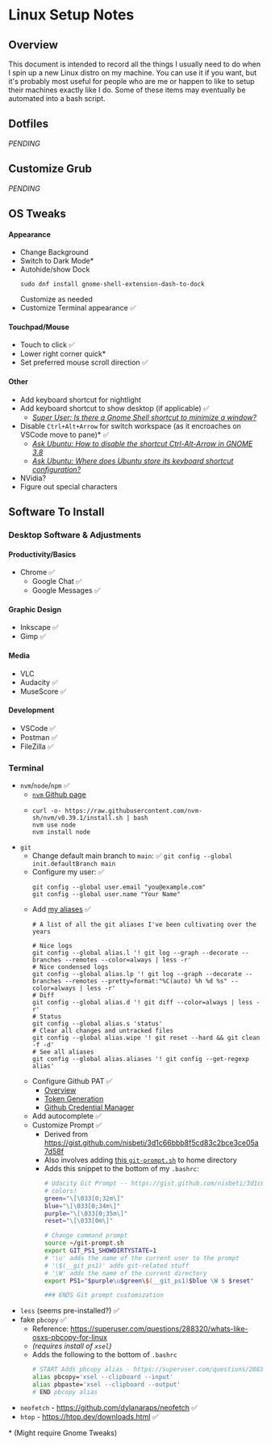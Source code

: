 # Linux Setup Notes

## Overview

This document is intended to record all the things I usually need to do when I spin up a new Linux distro on my machine.  You can use it if you want, but it's probably most useful for people who are me or happen to like to setup their machines exactly like I do.  Some of these items may eventually be automated into a bash script.

## Dotfiles

_PENDING_

## Customize Grub

_PENDING_

## OS Tweaks

#### Appearance

- Change Background
- Switch to Dark Mode\*
- Autohide/show Dock
    ```
    sudo dnf install gnome-shell-extension-dash-to-dock
    ```
    Customize as needed
- Customize Terminal appearance ✅

#### Touchpad/Mouse

- Touch to click ✅
- Lower right corner quick\*
- Set preferred mouse scroll direction ✅

#### Other

- Add keyboard shortcut for nightlight
- Add keyboard shortcut to show desktop (if applicable) ✅
  - _[Super User: Is there a Gnome Shell shortcut to minimize a window?](https://superuser.com/questions/1130388/is-there-a-gnome-shell-shortcut-to-minimize-a-window)_
- Disable `Ctrl+Alt+Arrow` for switch workspace (as it encroaches on VSCode move to pane)\* ✅
  - _[Ask Ubuntu: How to disable the shortcut Ctrl-Alt-Arrow in GNOME 3.8](https://askubuntu.com/questions/315625/how-to-disable-the-shortcut-ctrl-alt-arrow-in-gnome-3-8)_
  - _[Ask Ubuntu: Where does Ubuntu store its keyboard shortcut configuration?](https://askubuntu.com/questions/101226/where-does-ubuntu-store-its-keyboard-shortcut-configuration)_
- NVidia?
- Figure out special characters

## Software To Install

### Desktop Software & Adjustments

#### Productivity/Basics

- Chrome ✅
    - Google Chat ✅
    - Google Messages ✅

#### Graphic Design

- Inkscape ✅
- Gimp ✅

#### Media

- VLC
- Audacity ✅
- MuseScore ✅

#### Development

- VSCode ✅
- Postman ✅
- FileZilla ✅

### Terminal

- `nvm`/`node`/`npm` ✅
  - [`nvm` Github page](https://github.com/nvm-sh/nvm)
  - ```
    curl -o- https://raw.githubusercontent.com/nvm-sh/nvm/v0.39.1/install.sh | bash
    nvm use node
    nvm install node
    ```
- `git`
    - Change default main branch to `main`: ✅
      `git config --global init.defaultBranch main`
    - Configure my user: ✅
      ```
      git config --global user.email "you@example.com"
      git config --global user.name "Your Name"
      ```
    - Add [my aliases](https://gist.github.com/anied/fb7b9abdfe861205b23ed78be2a05a1a) ✅
      ```
      # A list of all the git aliases I've been cultivating over the years

      # Nice logs
      git config --global alias.l '! git log --graph --decorate --branches --remotes --color=always | less -r'
      # Nice condensed logs
      git config --global alias.lp '! git log --graph --decorate --branches --remotes --pretty=format:"%C(auto) %h %d %s" --color=always | less -r'
      # Diff
      git config --global alias.d '! git diff --color=always | less -r'
      # Status
      git config --global alias.s 'status'
      # Clear all changes and untracked files
      git config --global alias.wipe '! git reset --hard && git clean -f -d'
      # See all aliases
      git config --global alias.aliases '! git config --get-regexp alias'
      ```
    - Configure Github PAT ✅
        - [Overview](https://github.blog/2020-12-15-token-authentication-requirements-for-git-operations/)
        - [Token Generation](https://docs.github.com/en/authentication/keeping-your-account-and-data-secure/creating-a-personal-access-token)
        - [Github Credential Manager](https://docs.github.com/en/get-started/getting-started-with-git/caching-your-github-credentials-in-git)
    - Add autocomplete ✅
    - Customize Prompt ✅
      - Derived from https://gist.github.com/nisbeti/3d1c66bbb8f5cd83c2bce3ce05a7d58f
      - Also involves adding [this `git-prompt.sh`](https://raw.githubusercontent.com/git/git/master/contrib/completion/git-prompt.sh) to home directory
      - Adds this snippet to the bottom of my `.bashrc`:
        ```sh
        # Udacity Git Prompt -- https://gist.github.com/nisbeti/3d1c66bbb8f5cd83c2bce3ce05a7d58f
        # colors!
        green="\[\033[0;32m\]"
        blue="\[\033[0;34m\]"
        purple="\[\033[0;35m\]"
        reset="\[\033[0m\]"

        # Change command prompt
        source ~/git-prompt.sh
        export GIT_PS1_SHOWDIRTYSTATE=1
        # '\u' adds the name of the current user to the prompt
        # '\$(__git_ps1)' adds git-related stuff
        # '\W' adds the name of the current directory
        export PS1="$purple\u$green\$(__git_ps1)$blue \W $ $reset"

        ### ENDS Git prompt customization
        ```
- `less` (seems pre-installed?) ✅
- fake `pbcopy` ✅
  - Reference: https://superuser.com/questions/288320/whats-like-osxs-pbcopy-for-linux
  - _(requires install of `xsel`)_
  - Adds the following to the bottom of `.bashrc`
    ```sh
    # START Adds pbcopy alias - https://superuser.com/questions/288320/whats-like-osxs-pbcopy-for-linux
    alias pbcopy='xsel --clipboard --input'
    alias pbpaste='xsel --clipboard --output'
    # END pbcopy alias
    ```
- `neofetch` - https://github.com/dylanaraps/neofetch ✅
- `htop` - https://htop.dev/downloads.html ✅


\* (Might require Gnome Tweaks)

